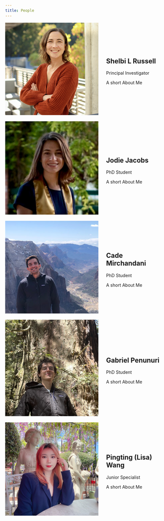 ```yaml
---
title: People
---
```

<html lang="en">
<head>
    <meta charset="UTF-8">
    <meta name="viewport" content="width=device-width, initial-scale=1.0">
    <style>
        /* CSS for layout */
        .mem-container {
            display: flex;
            flex-direction: row;
            justify-content: space-between;
            align-items: center;
            margin-bottom: 20px;
        }
        .portrait {
            width: 300px;
            height: auto;
            margin-right: 25px;
        }
        .description {
            flex: 1;
        }
    </style>
</head>
<body>
    <div class="mem-container">
        <img src="/assets/people_photos/Shelbi.jpg" alt="Shelbi L. Russell" class="portrait">
        <div class="description">
            <h2>Shelbi L Russell</h2>
            <p>Principal Investigator</p>
            <p>A short About Me</p>
        </div>
    </div>
    <div class="mem-container">
        <img src="/assets/people_photos/jodie.jpg" alt="Jodie Jacobs" class="portrait">
        <div class="description">
            <h2>Jodie Jacobs</h2>
            <p>PhD Student</p>
            <p>A short About Me</p>
        </div>
    </div>
    <div class="mem-container">
        <img src="/assets/people_photos/cade.jpeg" alt="Cade Mirchandani" class="portrait">
        <div class="description">
            <h2>Cade Mirchandani</h2>
            <p>PhD Student</p>
            <p>A short About Me</p>
        </div>
    </div>
    <div class="mem-container">
        <img src="/assets/people_photos/GabeTree.jpg" alt="Gabriel Penunuri" class="portrait">
        <div class="description">
            <h2>Gabriel Penunuri</h2>
            <p>PhD Student</p>
            <p>A short About Me</p>
        </div>
    </div>
    <div class="mem-container">
        <img src="/assets/people_photos/pingting.jpg" alt="Pingting Wang" class="portrait">
        <div class="description">
            <h2>Pingting (Lisa) Wang</h2>
            <p>Junior Specialist</p>
            <p>A short About Me</p>
        </div>
    </div>
    <!-- Add more lab members as needed -->
</body>
</html>
